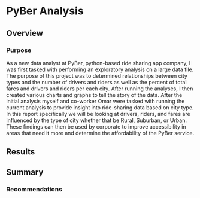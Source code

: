 # PyBer Analysis
## Overview
### Purpose
As a new data analyst at PyBer, python-based ride sharing app company, I was first tasked with performing an exploratory analysis on a large data file. The purpose of this project was to determined relationships between city types and the number of drivers and riders as well as the percent of total fares and drivers and riders per each city. After running the analyses, I then created various charts and graphs to tell the story of the data. After the initial analysis myself and co-worker Omar were tasked with running the current analysis to provide insight into ride-sharing data based on city type. In this report specifically we will be looking at drivers, riders, and fares are influenced by the type of city whether that be Rural, Suburban, or Urban. These findings can then be used by corporate to improve accessibility in areas that need it more and determine the affordability of the PyBer service. 
## Results

## Summary
### Recommendations
